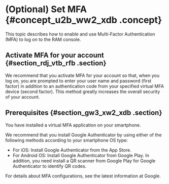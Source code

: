 # \(Optional\) Set MFA {#concept_u2b_ww2_xdb .concept}

This topic describes how to enable and use Multi-Factor Authentication \(MFA\) to log on to the RAM console.

## Activate MFA for your account {#section_rdj_vtb_rfb .section}

We recommend that you activate MFA for your account so that, when you log on, you are prompted to enter your user name and password \(first factor\) in addition to an authentication code from your specified virtual MFA device \(second factor\). This method greatly increases the overall security of your account.

## Prerequisites {#section_gw3_xw2_xdb .section}

You have installed a virtual MFA application on your smartphone.

We recommend that you install Google Authenticator by using either of the following methods according to your smartphone OS type:

-   For iOS: Install Google Authenticator from the App Store.
-   For Android OS: Install Google Authenticator from Google Play. In addition, you need install a QR scanner from Google Play for Google Authenticator to identify QR codes.

For details about MFA configurations, see the latest information at Google.

